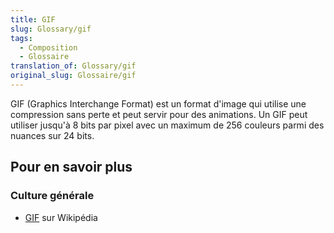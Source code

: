 ```yaml
---
title: GIF
slug: Glossary/gif
tags:
  - Composition
  - Glossaire
translation_of: Glossary/gif
original_slug: Glossaire/gif
---
```


GIF (Graphics Interchange Format) est un format d'image qui utilise une compression sans perte et peut servir pour des animations. Un GIF peut utiliser jusqu'à 8 bits par pixel avec un maximum de 256 couleurs parmi des nuances sur 24 bits.

## Pour en savoir plus

### Culture générale

- [GIF](https://fr.wikipedia.org/wiki/Graphics_Interchange_Format) sur Wikipédia
